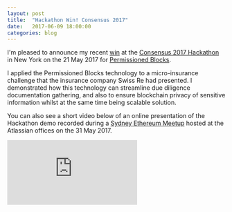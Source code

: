 ```yaml
---
layout: post
title:  "Hackathon Win! Consensus 2017"
date:   2017-06-09 18:00:00
categories: blog
---
```


I'm pleased to announce my recent [win](https://devpost.com/software/permissioned-blocks) at the [Consensus 2017 Hackathon](https://consensus2017-blockchain.devpost.com/) in New York on the 21 May 2017 for [Permissioned Blocks](https://github.com/autocontracts/permissioned-blocks/blob/master/whitepaper.md). 

I applied the Permissioned Blocks technology to a micro-insurance challenge that the insurance company Swiss Re had presented. I demonstrated how this technology can streamline due diligence documentation gathering, and also to ensure blockchain privacy of sensitive information whilst at the same time being scalable solution.

You can also see a short video below of an online presentation of the Hackathon demo recorded during a [Sydney Ethereum Meetup](https://www.meetup.com/SydEthereum/events/237360106/) hosted at the Atlassian offices on the 31 May 2017.

<iframe class="honeycombpic" src="https://www.youtube.com/embed/3DPYCrNGsqY" frameborder="0" allowfullscreen></iframe>